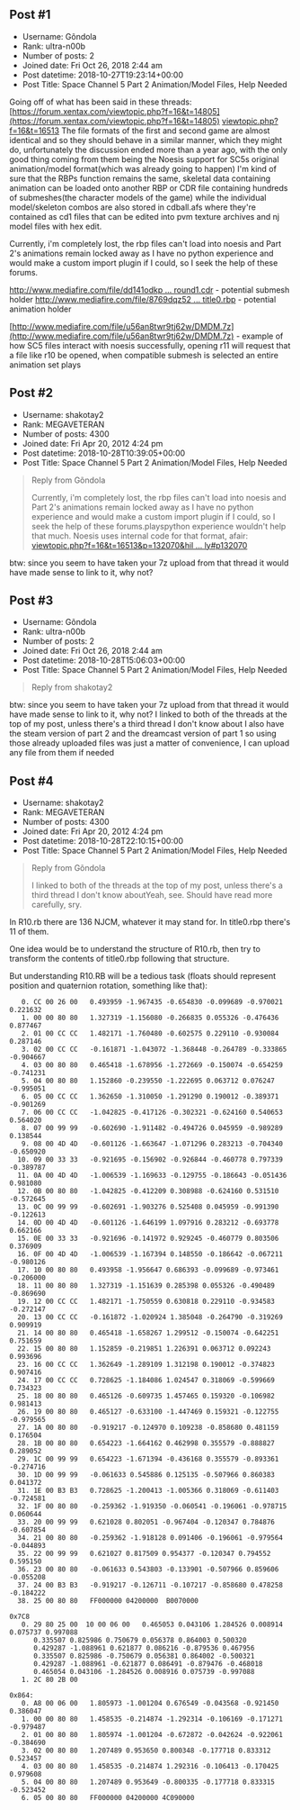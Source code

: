 ## Post #1
- Username: Gõndola
- Rank: ultra-n00b
- Number of posts: 2
- Joined date: Fri Oct 26, 2018 2:44 am
- Post datetime: 2018-10-27T19:23:14+00:00
- Post Title: Space Channel 5 Part 2 Animation/Model Files, Help Needed

Going off of what has been said in these threads: 
[https://forum.xentax.com/viewtopic.php?f=16&t=14805](https://forum.xentax.com/viewtopic.php?f=16&t=14805)
[viewtopic.php?f=16&t=16513](http://forum.xentax.com/viewtopic.php?f=16&t=16513)
The file formats of the first and second game are almost identical and so they should behave in a similar manner, which they might do, unfortunately the discussion ended more than a year ago, with the only good thing coming from them being the Noesis support for SC5s original animation/model format(which was already going to happen)
I'm kind of sure that the RBPs function remains the same, skeletal data containing animation can be loaded onto another RBP or CDR file containing hundreds of submeshes(the character models of the game) while the individual model/skeleton combos are also stored in cdball.afs where they're contained as cd1 files that can be edited into pvm texture archives and nj model files with hex edit.

Currently, i'm completely lost, the rbp files can't load into noesis and Part 2's animations remain locked away as I have no python experience and would make a custom import plugin if I could, so I seek the help of these forums.

[http://www.mediafire.com/file/dd141odkp ... round1.cdr](http://www.mediafire.com/file/dd141odkpdchj5d/round1.cdr) - potential submesh holder
[http://www.mediafire.com/file/8769dqz52 ... title0.rbp](http://www.mediafire.com/file/8769dqz52mgb5l9/title0.rbp) - potential animation holder

[http://www.mediafire.com/file/u56an8twr9tj62w/DMDM.7z](http://www.mediafire.com/file/u56an8twr9tj62w/DMDM.7z) - example of how SC5 files interact with noesis successfully, opening r11 will request that a file like r10 be opened, when compatible submesh is selected an entire animation set plays
## Post #2
- Username: shakotay2
- Rank: MEGAVETERAN
- Number of posts: 4300
- Joined date: Fri Apr 20, 2012 4:24 pm
- Post datetime: 2018-10-28T10:39:05+00:00
- Post Title: Space Channel 5 Part 2 Animation/Model Files, Help Needed

> Reply from Gõndola
>
> Currently, i'm completely lost, the rbp files can't load into noesis and Part 2's animations remain locked away as I have no python experience and would make a custom import plugin if I could, so I seek the help of these forums.playspython experience wouldn't help that much. Noesis uses internal code for that format, afair:
[viewtopic.php?f=16&t=16513&p=132070&hil ... ly#p132070](http://forum.xentax.com/viewtopic.php?f=16&t=16513&p=132070&hilit=+internally#p132070)

btw: since you seem to have taken your 7z upload from that thread it would have made sense to link to it, why not?
## Post #3
- Username: Gõndola
- Rank: ultra-n00b
- Number of posts: 2
- Joined date: Fri Oct 26, 2018 2:44 am
- Post datetime: 2018-10-28T15:06:03+00:00
- Post Title: Space Channel 5 Part 2 Animation/Model Files, Help Needed

> Reply from shakotay2
>
> 
btw: since you seem to have taken your 7z upload from that thread it would have made sense to link to it, why not?
I linked to both of the threads at the top of my post, unless there's a third thread I don't know about
I also have the steam version of part 2 and the dreamcast version of part 1 so using those already uploaded files was just a matter of convenience, I can upload any file from them if needed
## Post #4
- Username: shakotay2
- Rank: MEGAVETERAN
- Number of posts: 4300
- Joined date: Fri Apr 20, 2012 4:24 pm
- Post datetime: 2018-10-28T22:10:15+00:00
- Post Title: Space Channel 5 Part 2 Animation/Model Files, Help Needed

> Reply from Gõndola
>
> I linked to both of the threads at the top of my post, unless there's a third thread I don't know aboutYeah, see. Should have read more carefully, sry.

In R10.rb there are 136 NJCM, whatever it may stand for.
In title0.rbp there's 11 of them.

One idea would be to understand the structure of R10.rb, then try to transform the contents of title0.rbp following that structure.

But understanding R10.RB will be a tedious task (floats should represent position and quaternion rotation, something like that):

```
   0. CC 00 26 00   0.493959 -1.967435 -0.654830 -0.099689 -0.970021 0.221632 
   1. 00 00 80 80   1.327319 -1.156080 -0.266835 0.055326 -0.476436 0.877467 
   2. 01 00 CC CC   1.482171 -1.760480 -0.602575 0.229110 -0.930084 0.287146 
   3. 02 00 CC CC   -0.161871 -1.043072 -1.368448 -0.264789 -0.333865 -0.904667 
   4. 03 00 80 80   0.465418 -1.678956 -1.272669 -0.150074 -0.654259 -0.741231 
   5. 04 00 80 80   1.152860 -0.239550 -1.222695 0.063712 0.076247 -0.995051 
   6. 05 00 CC CC   1.362650 -1.310050 -1.291290 0.190012 -0.389371 -0.901269 
   7. 06 00 CC CC   -1.042825 -0.417126 -0.302321 -0.624160 0.540653 0.564020 
   8. 07 00 99 99   -0.602690 -1.911482 -0.494726 0.045959 -0.989289 0.138544 
   9. 08 00 4D 4D   -0.601126 -1.663647 -1.071296 0.283213 -0.704340 -0.650920 
  10. 09 00 33 33   -0.921695 -0.156902 -0.926844 -0.460778 0.797339 -0.389787 
  11. 0A 00 4D 4D   -1.006539 -1.169633 -0.129755 -0.186643 -0.051436 0.981080 
  12. 0B 00 80 80   -1.042825 -0.412209 0.308988 -0.624160 0.531510 -0.572645 
  13. 0C 00 99 99   -0.602691 -1.903276 0.525408 0.045959 -0.991390 -0.122613 
  14. 0D 00 4D 4D   -0.601126 -1.646199 1.097916 0.283212 -0.693778 0.662166 
  15. 0E 00 33 33   -0.921696 -0.141972 0.929245 -0.460779 0.803506 0.376909 
  16. 0F 00 4D 4D   -1.006539 -1.167394 0.148550 -0.186642 -0.067211 -0.980126 
  17. 10 00 80 80   0.493958 -1.956647 0.686393 -0.099689 -0.973461 -0.206000 
  18. 11 00 80 80   1.327319 -1.151639 0.285398 0.055326 -0.490489 -0.869690 
  19. 12 00 CC CC   1.482171 -1.750559 0.630818 0.229110 -0.934583 -0.272147 
  20. 13 00 CC CC   -0.161872 -1.020924 1.385048 -0.264790 -0.319269 0.909919 
  21. 14 00 80 80   0.465418 -1.658267 1.299512 -0.150074 -0.642251 0.751659 
  22. 15 00 80 80   1.152859 -0.219851 1.226391 0.063712 0.092243 0.993696 
  23. 16 00 CC CC   1.362649 -1.289109 1.312198 0.190012 -0.374823 0.907416 
  24. 17 00 CC CC   0.728625 -1.184086 1.024547 0.318069 -0.599669 0.734323 
  25. 18 00 80 80   0.465126 -0.609735 1.457465 0.159320 -0.106982 0.981413 
  26. 19 00 80 80   0.465127 -0.633100 -1.447469 0.159321 -0.122755 -0.979565 
  27. 1A 00 80 80   -0.919217 -0.124970 0.109238 -0.858680 0.481159 0.176504 
  28. 1B 00 80 80   0.654223 -1.664162 0.462998 0.355579 -0.888827 0.289052 
  29. 1C 00 99 99   0.654223 -1.671394 -0.436168 0.355579 -0.893361 -0.274716 
  30. 1D 00 99 99   -0.061633 0.545886 0.125135 -0.507966 0.860383 0.041372 
  31. 1E 00 B3 B3   0.728625 -1.200413 -1.005366 0.318069 -0.611403 -0.724581 
  32. 1F 00 80 80   -0.259362 -1.919350 -0.060541 -0.196061 -0.978715 0.060644 
  33. 20 00 99 99   0.621028 0.802051 -0.967404 -0.120347 0.784876 -0.607854 
  34. 21 00 80 80   -0.259362 -1.918128 0.091406 -0.196061 -0.979564 -0.044893 
  35. 22 00 99 99   0.621027 0.817509 0.954377 -0.120347 0.794552 0.595150 
  36. 23 00 80 80   -0.061633 0.543803 -0.133901 -0.507966 0.859606 -0.055208 
  37. 24 00 B3 B3   -0.919217 -0.126711 -0.107217 -0.858680 0.478258 -0.184222 
  38. 25 00 80 80   FF000000 04200000  B0070000

0x7C8
   0. 29 80 25 00  10 00 06 00   0.465053 0.043106 1.284526 0.008914 0.075737 0.997088 
      0.335507 0.825986 0.750679 0.056378 0.864003 0.500320 
      0.429287 -1.088961 0.621877 0.086216 -0.879536 0.467956 
      0.335507 0.825986 -0.750679 0.056381 0.864002 -0.500321 
      0.429287 -1.088961 -0.621877 0.086491 -0.879476 -0.468018 
      0.465054 0.043106 -1.284526 0.008916 0.075739 -0.997088 
   1. 2C 80 2B 00  

0x864: 
   0. A8 00 06 00   1.805973 -1.001204 0.676549 -0.043568 -0.921450 0.386047 
   1. 00 00 80 80   1.458535 -0.214874 -1.292314 -0.106169 -0.171271 -0.979487 
   2. 01 00 80 80   1.805974 -1.001204 -0.672872 -0.042624 -0.922061 -0.384690 
   3. 02 00 80 80   1.207489 0.953650 0.800348 -0.177718 0.833312 0.523457 
   4. 03 00 80 80   1.458535 -0.214874 1.292316 -0.106413 -0.170425 0.979608 
   5. 04 00 80 80   1.207489 0.953649 -0.800335 -0.177718 0.833315 -0.523452 
   6. 05 00 80 80   FF000000 04200000 4C090000
```
